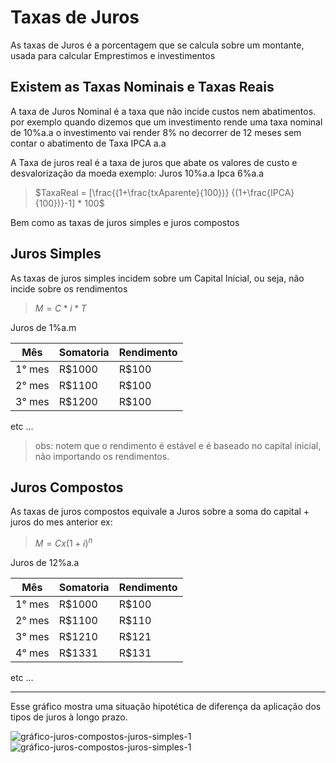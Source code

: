 # Taxas de Juros
As taxas de Juros é a porcentagem que se calcula sobre um montante, usada para calcular Emprestimos e investimentos 

## Existem as Taxas Nominais e Taxas Reais
A taxa de Juros Nominal é a taxa que não incide custos nem abatimentos.
por exemplo quando dizemos que um investimento  rende uma taxa nominal de 10%a.a
o investimento vai render 8% no decorrer de 12 meses sem contar o abatimento de Taxa IPCA a.a

A Taxa de juros real é a taxa de juros que abate os valores de custo e desvalorização da moeda
exemplo:
Juros 10%a.a
Ipca  6%a.a

> $TaxaReal = [\frac{(1+\frac{txAparente}{100})} {(1+\frac{IPCA}{100})}-1] * 100$

Bem como as taxas de juros simples e juros compostos

## Juros Simples
As taxas de juros simples incidem sobre um Capital Inicial, ou seja, não incide sobre os rendimentos

> $M = C * i * T$

Juros de 1%a.m

| Mês | Somatoria  | Rendimento |
|---|---|---|
| 1° mes | R$1000 | R$100 |
| 2° mes | R$1100 | R$100 |
| 3° mes | R$1200 | R$100 |
etc ...

> obs: notem que o rendimento é estável e é baseado no capital inicial, não importando os rendimentos.

## Juros Compostos
As taxas de juros compostos equivale a Juros sobre a soma do capital + juros do mes anterior
ex:

> $M = C x (1 + i)^n$

Juros de 12%a.a

| Mês | Somatoria  | Rendimento |
|---|---|---|
| 1° mes | R$1000 | R$100 |
| 2° mes | R$1100 | R$110 |
| 3° mes | R$1210 | R$121 |
| 4° mes | R$1331 | R$131 |

etc ...

---

Esse gráfico mostra uma situação hipotética de diferença da aplicação dos tipos de juros à longo prazo.  

![gráfico-juros-compostos-juros-simples-1](.atachments\gráfico-juros-compostos-juros-simples-1.jpg)  
![gráfico-juros-compostos-juros-simples-1](https://user-images.githubusercontent.com/33599569/179856727-0f476d36-0cca-450e-88bf-61d2a41c884e.jpg)
